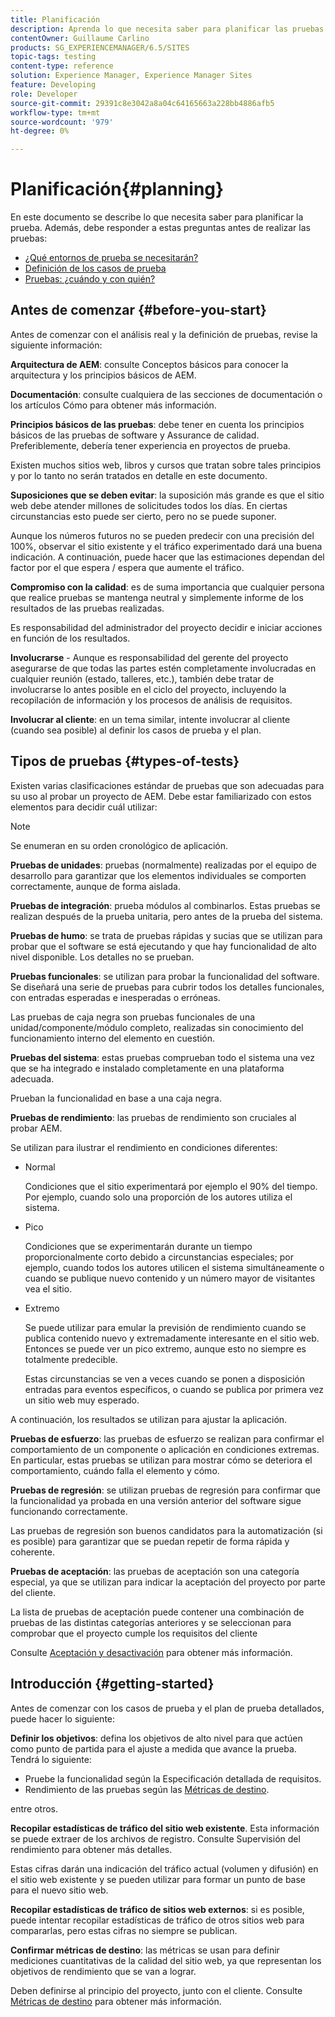 ```yaml
---
title: Planificación
description: Aprenda lo que necesita saber para planificar las pruebas de Adobe Experience Manager.
contentOwner: Guillaume Carlino
products: SG_EXPERIENCEMANAGER/6.5/SITES
topic-tags: testing
content-type: reference
solution: Experience Manager, Experience Manager Sites
feature: Developing
role: Developer
source-git-commit: 29391c8e3042a8a04c64165663a228bb4886afb5
workflow-type: tm+mt
source-wordcount: '979'
ht-degree: 0%

---
```


# Planificación{#planning}

En este documento se describe lo que necesita saber para planificar la prueba. Además, debe responder a estas preguntas antes de realizar las pruebas:

* [¿Qué entornos de prueba se necesitarán?](/help/sites-developing/test-environments.md)
* [Definición de los casos de prueba](/help/sites-developing/test-cases.md)
* [Pruebas: ¿cuándo y con quién?](/help/sites-developing/when-who.md)

## Antes de comenzar {#before-you-start}

Antes de comenzar con el análisis real y la definición de pruebas, revise la siguiente información:

**Arquitectura de AEM**: consulte Conceptos básicos para conocer la arquitectura y los principios básicos de AEM.

**Documentación**: consulte cualquiera de las secciones de documentación o los artículos Cómo para obtener más información.

**Principios básicos de las pruebas**: debe tener en cuenta los principios básicos de las pruebas de software y Assurance de calidad. Preferiblemente, debería tener experiencia en proyectos de prueba.

Existen muchos sitios web, libros y cursos que tratan sobre tales principios y por lo tanto no serán tratados en detalle en este documento.

**Suposiciones que se deben evitar**: la suposición más grande es que el sitio web debe atender millones de solicitudes todos los días. En ciertas circunstancias esto puede ser cierto, pero no se puede suponer.

Aunque los números futuros no se pueden predecir con una precisión del 100%, observar el sitio existente y el tráfico experimentado dará una buena indicación. A continuación, puede hacer que las estimaciones dependan del factor por el que espera / espera que aumente el tráfico.

**Compromiso con la calidad**: es de suma importancia que cualquier persona que realice pruebas se mantenga neutral y simplemente informe de los resultados de las pruebas realizadas.

Es responsabilidad del administrador del proyecto decidir e iniciar acciones en función de los resultados.

**Involucrarse** - Aunque es responsabilidad del gerente del proyecto asegurarse de que todas las partes estén completamente involucradas en cualquier reunión (estado, talleres, etc.), también debe tratar de involucrarse lo antes posible en el ciclo del proyecto, incluyendo la recopilación de información y los procesos de análisis de requisitos.

**Involucrar al cliente**: en un tema similar, intente involucrar al cliente (cuando sea posible) al definir los casos de prueba y el plan.

## Tipos de pruebas {#types-of-tests}

Existen varias clasificaciones estándar de pruebas que son adecuadas para su uso al probar un proyecto de AEM. Debe estar familiarizado con estos elementos para decidir cuál utilizar:

>[!NOTE]
>
>Se enumeran en su orden cronológico de aplicación.

**Pruebas de unidades**: pruebas (normalmente) realizadas por el equipo de desarrollo para garantizar que los elementos individuales se comporten correctamente, aunque de forma aislada.

**Pruebas de integración**: prueba módulos al combinarlos. Estas pruebas se realizan después de la prueba unitaria, pero antes de la prueba del sistema.

**Pruebas de humo**: se trata de pruebas rápidas y sucias que se utilizan para probar que el software se está ejecutando y que hay funcionalidad de alto nivel disponible. Los detalles no se prueban.

**Pruebas funcionales**: se utilizan para probar la funcionalidad del software. Se diseñará una serie de pruebas para cubrir todos los detalles funcionales, con entradas esperadas e inesperadas o erróneas.

Las pruebas de caja negra son pruebas funcionales de una unidad/componente/módulo completo, realizadas sin conocimiento del funcionamiento interno del elemento en cuestión.

**Pruebas del sistema**: estas pruebas comprueban todo el sistema una vez que se ha integrado e instalado completamente en una plataforma adecuada.

Prueban la funcionalidad en base a una caja negra.

**Pruebas de rendimiento**: las pruebas de rendimiento son cruciales al probar AEM.

Se utilizan para ilustrar el rendimiento en condiciones diferentes:

* Normal

  Condiciones que el sitio experimentará por ejemplo el 90% del tiempo. Por ejemplo, cuando solo una proporción de los autores utiliza el sistema.

* Pico

  Condiciones que se experimentarán durante un tiempo proporcionalmente corto debido a circunstancias especiales; por ejemplo, cuando todos los autores utilicen el sistema simultáneamente o cuando se publique nuevo contenido y un número mayor de visitantes vea el sitio.

* Extremo

  Se puede utilizar para emular la previsión de rendimiento cuando se publica contenido nuevo y extremadamente interesante en el sitio web. Entonces se puede ver un pico extremo, aunque esto no siempre es totalmente predecible.

  Estas circunstancias se ven a veces cuando se ponen a disposición entradas para eventos específicos, o cuando se publica por primera vez un sitio web muy esperado.

A continuación, los resultados se utilizan para ajustar la aplicación.

**Pruebas de esfuerzo**: las pruebas de esfuerzo se realizan para confirmar el comportamiento de un componente o aplicación en condiciones extremas. En particular, estas pruebas se utilizan para mostrar cómo se deteriora el comportamiento, cuándo falla el elemento y cómo.

**Pruebas de regresión**: se utilizan pruebas de regresión para confirmar que la funcionalidad ya probada en una versión anterior del software sigue funcionando correctamente.

Las pruebas de regresión son buenos candidatos para la automatización (si es posible) para garantizar que se puedan repetir de forma rápida y coherente.

**Pruebas de aceptación**: las pruebas de aceptación son una categoría especial, ya que se utilizan para indicar la aceptación del proyecto por parte del cliente.

La lista de pruebas de aceptación puede contener una combinación de pruebas de las distintas categorías anteriores y se seleccionan para comprobar que el proyecto cumple los requisitos del cliente

Consulte [Aceptación y desactivación](/help/sites-developing/acceptance-signoff.md) para obtener más información.

## Introducción {#getting-started}

Antes de comenzar con los casos de prueba y el plan de prueba detallados, puede hacer lo siguiente:

**Definir los objetivos**: defina los objetivos de alto nivel para que actúen como punto de partida para el ajuste a medida que avance la prueba. Tendrá lo siguiente:

* Pruebe la funcionalidad según la Especificación detallada de requisitos.
* Rendimiento de las pruebas según las [Métricas de destino](/help/managing/best-practices-further-reference.md#key-performance-indicators-and-target-metrics).

entre otros.

**Recopilar estadísticas de tráfico del sitio web existente**. Esta información se puede extraer de los archivos de registro. Consulte Supervisión del rendimiento para obtener más detalles.

Estas cifras darán una indicación del tráfico actual (volumen y difusión) en el sitio web existente y se pueden utilizar para formar un punto de base para el nuevo sitio web.

**Recopilar estadísticas de tráfico de sitios web externos**: si es posible, puede intentar recopilar estadísticas de tráfico de otros sitios web para compararlas, pero estas cifras no siempre se publican.

**Confirmar métricas de destino**: las métricas se usan para definir mediciones cuantitativas de la calidad del sitio web, ya que representan los objetivos de rendimiento que se van a lograr.

Deben definirse al principio del proyecto, junto con el cliente. Consulte [Métricas de destino](/help/sites-developing/planning.md) para obtener más información.
